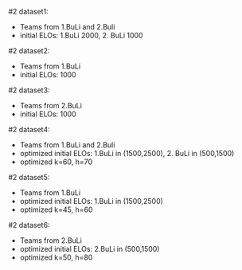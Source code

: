 #2 dataset1: 
- Teams from 1.BuLi and 2.Buli
- initial ELOs: 1.BuLi 2000, 2. BuLi 1000

#2 dataset2: 
- Teams from 1.BuLi
- initial ELOs: 1000

#2 dataset3: 
- Teams from 2.BuLi
- initial ELOs: 1000

#2 dataset4:
- Teams from 1.BuLi and 2.Buli
- optimized initial ELOs: 1.BuLi in (1500,2500), 2. BuLi in (500,1500)
- optimized k=60, h=70

#2 dataset5:
- Teams from 1.BuLi
- optimized initial ELOs: 1.BuLi in (1500,2500)
- optimized k=45, h=60

#2 dataset6:
- Teams from 2.BuLi
- optimized initial ELOs: 2.BuLi in (500,1500)
- optimized k=50, h=80
